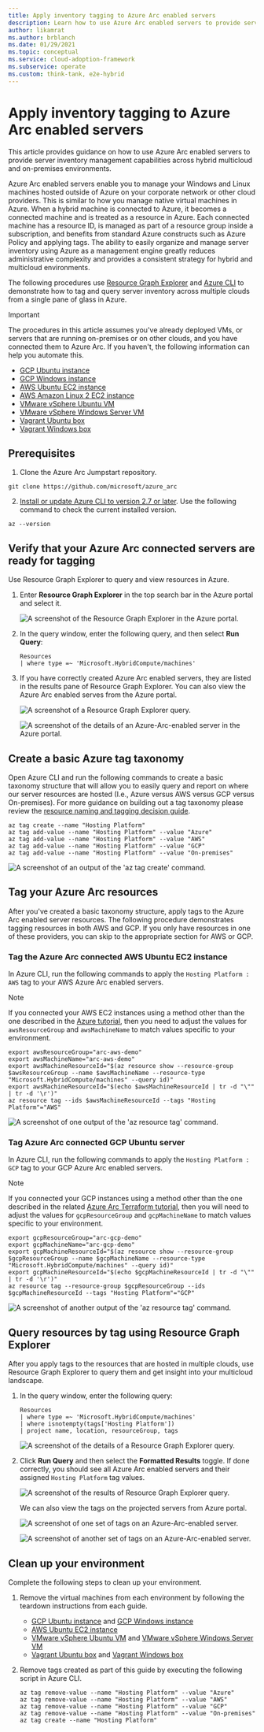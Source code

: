 ```yaml
---
title: Apply inventory tagging to Azure Arc enabled servers
description: Learn how to use Azure Arc enabled servers to provide server inventory management capabilities across hybrid multicloud and on-premises environments
author: likamrat
ms.author: brblanch
ms.date: 01/29/2021
ms.topic: conceptual
ms.service: cloud-adoption-framework
ms.subservice: operate
ms.custom: think-tank, e2e-hybrid
---
```


# Apply inventory tagging to Azure Arc enabled servers

This article provides guidance on how to use Azure Arc enabled servers to provide server inventory management capabilities across hybrid multicloud and on-premises environments.

Azure Arc enabled servers enable you to manage your Windows and Linux machines hosted outside of Azure on your corporate network or other cloud providers. This is similar to how you manage native virtual machines in Azure. When a hybrid machine is connected to Azure, it becomes a connected machine and is treated as a resource in Azure. Each connected machine has a resource ID, is managed as part of a resource group inside a subscription, and benefits from standard Azure constructs such as Azure Policy and applying tags. The ability to easily organize and manage server inventory using Azure as a management engine greatly reduces administrative complexity and provides a consistent strategy for hybrid and multicloud environments.

The following procedures use [Resource Graph Explorer](/azure/governance/resource-graph/first-query-portal) and [Azure CLI](/cli/azure/install-azure-cli) to demonstrate how to tag and query server inventory across multiple clouds from a single pane of glass in Azure.

> [!IMPORTANT]
> The procedures in this article assumes you've already deployed VMs, or servers that are running on-premises or on other clouds, and you have connected them to Azure Arc. If you haven't, the following information can help you automate this.

- [GCP Ubuntu instance](./gcp-terraform-ubuntu.md)
- [GCP Windows instance](./gcp-terraform-windows.md)
- [AWS Ubuntu EC2 instance](./aws-terraform-ubuntu.md)
- [AWS Amazon Linux 2 EC2 instance](./aws-terraform-al2.md)
- [VMware vSphere Ubuntu VM](./vmware-terraform-ubuntu.md)
- [VMware vSphere Windows Server VM](./vmware-terraform-winsrv.md)
- [Vagrant Ubuntu box](./local-vagrant-ubuntu.md)
- [Vagrant Windows box](./local-vagrant-windows.md)

## Prerequisites

1. Clone the Azure Arc Jumpstart repository.

```console
git clone https://github.com/microsoft/azure_arc
```

2. [Install or update Azure CLI to version 2.7 or later](/cli/azure/install-azure-cli). Use the following command to check the current installed version.

```console
az --version
```

## Verify that your Azure Arc connected servers are ready for tagging

Use Resource Graph Explorer to query and view resources in Azure.

1. Enter **Resource Graph Explorer** in the top search bar in the Azure portal and select it.

    ![A screenshot of the Resource Graph Explorer in the Azure portal.](./img/inventory-tagging/resource-graph-explorer.png)

1. In the query window, enter the following query, and then select **Run Query**:

    ```kusto
    Resources
    | where type =~ 'Microsoft.HybridCompute/machines'
    ```

1. If you have correctly created Azure Arc enabled servers, they are listed in the results pane of Resource Graph Explorer. You can also view the Azure Arc enabled serves from the Azure portal.

    ![A screenshot of a Resource Graph Explorer query.](./img/inventory-tagging/run-query.png)

    ![A screenshot of the details of an Azure-Arc-enabled server in the Azure portal.](./img/inventory-tagging/arc-server.png)

## Create a basic Azure tag taxonomy

Open Azure CLI and run the following commands to create a basic taxonomy structure that will allow you to easily query and report on where our server resources are hosted (I.e., Azure versus AWS versus GCP versus On-premises). For more guidance on building out a tag taxonomy please review the [resource naming and tagging decision guide](/azure/cloud-adoption-framework/decision-guides/resource-tagging/).

```console
az tag create --name "Hosting Platform"
az tag add-value --name "Hosting Platform" --value "Azure"
az tag add-value --name "Hosting Platform" --value "AWS"
az tag add-value --name "Hosting Platform" --value "GCP"
az tag add-value --name "Hosting Platform" --value "On-premises"
```

![A screenshot of an output of the 'az tag create' command.](./img/inventory-tagging/az-tag-create.png)

## Tag your Azure Arc resources

After you've created a basic taxonomy structure, apply tags to the Azure Arc enabled server resources. The following procedure demonstrates tagging resources in both AWS and GCP. If you only have resources in one of these providers, you can skip to the appropriate section for AWS or GCP.

### Tag the Azure Arc connected AWS Ubuntu EC2 instance

In Azure CLI, run the following commands to apply the `Hosting Platform : AWS`  tag to your AWS Azure Arc enabled servers.

> [!NOTE]
> If you connected your AWS EC2 instances using a method other than the one described in the [Azure tutorial](./aws-terraform-ubuntu.md), then you need to adjust the values for `awsResourceGroup` and `awsMachineName` to match values specific to your environment.

```console
export awsResourceGroup="arc-aws-demo"
export awsMachineName="arc-aws-demo"
export awsMachineResourceId="$(az resource show --resource-group $awsResourceGroup --name $awsMachineName --resource-type "Microsoft.HybridCompute/machines" --query id)"
export awsMachineResourceId="$(echo $awsMachineResourceId | tr -d "\"" | tr -d '\r')"
az resource tag --ids $awsMachineResourceId --tags "Hosting Platform"="AWS"
```

![A screenshot of one output of the 'az resource tag' command.](./img/inventory-tagging/az-resource-tag-1.png)

### Tag Azure Arc connected GCP Ubuntu server

In Azure CLI, run the following commands to apply the `Hosting Platform : GCP`  tag to your GCP Azure Arc enabled servers.

> [!NOTE]
> If you connected your GCP instances using a method other than the one described in the related [Azure Arc Terraform tutorial](./gcp-terraform-ubuntu.md), then you will need to adjust the values for `gcpResourceGroup` and `gcpMachineName` to match values specific to your environment.

```console
export gcpResourceGroup="arc-gcp-demo"
export gcpMachineName="arc-gcp-demo"
export gcpMachineResourceId="$(az resource show --resource-group $gcpResourceGroup --name $gcpMachineName --resource-type "Microsoft.HybridCompute/machines" --query id)"
export gcpMachineResourceId="$(echo $gcpMachineResourceId | tr -d "\"" | tr -d '\r')"
az resource tag --resource-group $gcpResourceGroup --ids $gcpMachineResourceId --tags "Hosting Platform"="GCP"
```

![A screenshot of another output of the 'az resource tag' command.](./img/inventory-tagging/az-resource-tag-2.png)

## Query resources by tag using Resource Graph Explorer

After you apply tags to the resources that are hosted in multiple clouds, use Resource Graph Explorer to query them and get insight into your multicloud landscape.

1. In the query window, enter the following query:

   ```kusto
   Resources
   | where type =~ 'Microsoft.HybridCompute/machines'
   | where isnotempty(tags['Hosting Platform'])
   | project name, location, resourceGroup, tags
   ```

   ![A screenshot of the details of a Resource Graph Explorer query.](./img/inventory-tagging/run-query-details.png)

2. Click **Run Query** and then select the **Formatted Results** toggle. If done correctly, you should see all Azure Arc enabled servers and their assigned `Hosting Platform` tag values.

   ![A screenshot of the results of Resource Graph Explorer query.](./img/inventory-tagging/run-query-results.png)

   We can also view the tags on the projected servers from Azure portal.

   ![A screenshot of one set of tags on an Azure-Arc-enabled server.](./img/inventory-tagging/tags-1.png)

   ![A screenshot of another set of tags on an Azure-Arc-enabled server.](./img/inventory-tagging/tags-2.png)

## Clean up your environment

Complete the following steps to clean up your environment.

1. Remove the virtual machines from each environment by following the teardown instructions from each guide.

   - [GCP Ubuntu instance](./gcp-terraform-ubuntu.md) and [GCP Windows instance](./gcp-terraform-windows.md)
   - [AWS Ubuntu EC2 instance](./aws-terraform-ubuntu.md)
   - [VMware vSphere Ubuntu VM](./vmware-terraform-ubuntu.md) and [VMware vSphere Windows Server VM](./vmware-terraform-winsrv.md)
   - [Vagrant Ubuntu box](./local-vagrant-ubuntu.md) and [Vagrant Windows box](./local-vagrant-windows.md)

1. Remove tags created as part of this guide by executing the following script in Azure CLI.

   ```console
   az tag remove-value --name "Hosting Platform" --value "Azure"
   az tag remove-value --name "Hosting Platform" --value "AWS"
   az tag remove-value --name "Hosting Platform" --value "GCP"
   az tag remove-value --name "Hosting Platform" --value "On-premises"
   az tag create --name "Hosting Platform"
   ```
